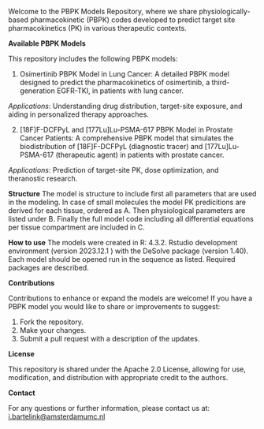 Welcome to the PBPK Models Repository, where we share physiologically-based pharmacokinetic (PBPK) codes developed to predict target site pharmacokinetics (PK) in various therapeutic contexts.


**Available PBPK Models**

This repository includes the following PBPK models:

1. Osimertinib PBPK Model in Lung Cancer:
A detailed PBPK model designed to predict the pharmacokinetics of osimertinib, a third-generation EGFR-TKI, in patients with lung cancer.

_Applications_: Understanding drug distribution, target-site exposure, and aiding in personalized therapy approaches.

2. [18F]F-DCFPyL and [177Lu]Lu-PSMA-617 PBPK Model in Prostate Cancer Patients:
A comprehensive PBPK model that simulates the biodistribution of [18F]F-DCFPyL (diagnostic tracer) and [177Lu]Lu-PSMA-617 (therapeutic agent) in patients with prostate cancer.

_Applications_: Prediction of target-site PK, dose optimization, and theranostic research.


**Structure**
The model is structure to include first all parameters that are used in the modeling. In case of small molecules the model PK predicitions are derived for each tissue, ordered as A.
Then physiological parameters are listed under B.
Finally the full model code including all differential equations per tissue compartment are included in C.


**How to use**
The models were created in R: 4.3.2. Rstudio development environment (version 2023.12.1 ) with the DeSolve package (version 1.40). 
Each model should be opened  run in the sequence as listed.
Required packages are described.

**Contributions**

Contributions to enhance or expand the models are welcome! If you have a PBPK model you would like to share or improvements to suggest:
1. Fork the repository.
2. Make your changes.
3. Submit a pull request with a description of the updates.


**License**

This repository is shared under the Apache 2.0 License, allowing for use, modification, and distribution with appropriate credit to the authors.


**Contact**

For any questions or further information, please contact us at: i.bartelink@amsterdamumc.nl
